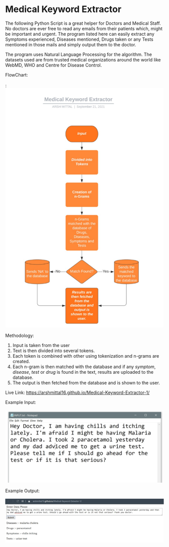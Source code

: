 # Medical Keyword Extractor

The following Python Script is a great helper for Doctors and Medical Staff. No doctors are ever free to read any emails from their patients which, might be important and urgent.
The program listed here can easily extract any Symptoms experienced, Diseases mentioned, Drugs taken or any Tests mentioned in those mails and simply output them to the doctor.

The program uses Natural Language Processing for the algorithm. The datasets used are from trusted medical organizations around the world like WebMD, WHO and Centre for Disease Control.

FlowChart: <br><br>:
![alt text](https://github.com/arshmittal16/Medical-Keyword-Extractor/blob/master/Images/Flow.jpeg)

Methodology: 
1. Input is taken from the user
2. Text is then divided into several tokens.
3. Each token is combined with other using tokenization and n-grams are created.
4. Each n-gram is then matched with the database and if any *symptom*, *disease*, *test* or *drug* is found in the text, results are uploaded to the database.
5. The output is then fetched from the database and is shown to the user.

Live Link: 
https://arshmittal16.github.io/Medical-Keyword-Extractor-1/

Example Input: <br><br>
![alt text](https://github.com/arshmittal16/Medical-Keyword-Extractor/blob/master/Images/Inp.jpeg)

Example Output: <br><br>
![alt text](https://github.com/arshmittal16/Medical-Keyword-Extractor/blob/master/Images/Out.jpeg) 
